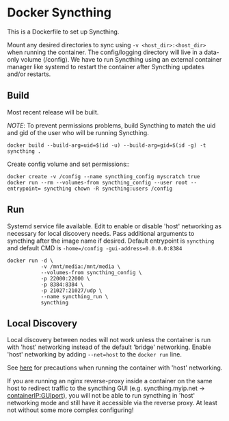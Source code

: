 # Docker Syncthing

This is a Dockerfile to set up Syncthing.

Mount any desired directories to sync using ``-v <host_dir>:<host_dir>`` when
running the container. The config/logging directory will live in a data-only
volume (/config). We have to run Syncthing using an external container manager
like systemd to restart the container after Syncthing updates and/or restarts.

## Build

Most recent release will be built.

*NOTE*: To prevent permissions problems, build Syncthing to match the uid and
gid of the user who will be running Syncthing.

    docker build --build-arg=uid=$(id -u) --build-arg=gid=$(id -g) -t syncthing .

Create config volume and set permissions::

    docker create -v /config --name syncthing_config myscratch true
    docker run --rm --volumes-from syncthing_config --user root --entrypoint= syncthing chown -R syncthing:users /config

## Run

Systemd service file available. Edit to enable or disable 'host' networking as
necessary for local discovery needs. Pass additional arguments to syncthing
after the image name if desired. Default entrypoint is `syncthing` and default
CMD is `-home=/config -gui-address=0.0.0.0:8384`

    docker run -d \
               -v /mnt/media:/mnt/media \
               --volumes-from syncthing_config \
               -p 22000:22000 \
               -p 8384:8384 \
               -p 21027:21027/udp \
               --name syncthing_run \
               syncthing

## Local Discovery

Local discovery between nodes will not work unless the container is run with
'host' networking instead of the default 'bridge' networking. Enable 'host'
networking by adding `--net=host` to the `docker run` line.

See [here][1] for precautions when running the container with 'host' networking.

If you are running an nginx reverse-proxy inside a container on the same host to
redirect traffic to the syncthing GUI (e.g. syncthing.myip.net ->
<containerIP:GUIport>), you will not be able to run syncthing in 'host'
networking mode and still have it accessible via the reverse proxy. At least not
without some more complex configuring! 

[1]: https://docs.docker.com/network/host/
